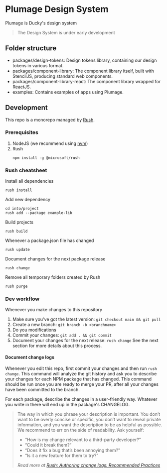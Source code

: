 # Plumage Design System
Plumage is Ducky's design system

> The Design System is under early development

## Folder structure
- packages/design-tokens: Design tokens library, containing our design tokens in various format.
- packages/component-library: The component library itself, built with StencilJS, producing standard web components.
- packages/component-library-react: The component library wrapped for ReactJS.
- examples: Contains examples of apps using Plumage.

## Development

This repo is a monorepo managed by [Rush](https://rushjs.io/).

### Prerequisites

1. NodeJS (we recommend using [nvm](https://github.com/nvm-sh/nvm))
2. Rush
    ```
    npm install -g @microsoft/rush
    ```

### Rush cheatsheet

Install all dependencies
```
rush install
```

Add new dependency
```
cd into/project
rush add --package example-lib
```

Build projects
```
rush build
```

Whenever a package.json file has changed
```
rush update
```

Document changes for the next package release
```
rush change
```

Remove all temporary folders created by Rush
```
rush purge
```

### Dev workflow

Whenever you make changes to this repository

1. Make sure you've got the latest version: `git checkout main && git pull`
2. Create a new branch: `git branch -b <branchname>`
3. Do you modifications
4. Commit your changes: `git add . && git commit`
5. Document your changes for the next release: `rush change`
   See the next section for more details about this process.

#### Document change logs

Whenever you edit this repo, first commit your changes and then run `rush change`.
This command will analyze the git history and ask you to describe your changes for each NPM package that has changed.
This command should be run once you are ready to merge your PR, after all your changes have been committed to the branch.

For each package, describe the changes in a user-friendly way. Whatever you write in there will end up in the package's CHANGELOG.

> The way in which you phrase your description is important. You don’t want to be overly concise or specific, you don’t want to reveal private information, and you want the description to be as helpful as possible. We recommend to err on the side of readability. Ask yourself:
>
> * “How is my change relevant to a third-party developer?”
> * “Could it break them?”
> * “Does it fix a bug that’s been annoying them?”
> * “Is it a new feature for them to try?”
>
> _Read more at [Rush: Authoring change logs: Recommended Practices](https://rushjs.io/pages/best_practices/change_logs/#recommended-practices)_

